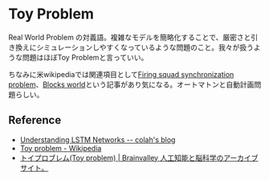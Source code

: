# Toy Problem

Real World Problem の対義語。複雑なモデルを簡略化することで、厳密さと引き換えにシミュレーションしやすくなっているような問題のこと。我々が扱うような問題はほぼToy Problemと言っていい。

ちなみに米wikipediaでは関連項目として[Firing squad synchronization problem](https://en.wikipedia.org/wiki/Firing_squad_synchronization_problem)、[Blocks world](https://en.wikipedia.org/wiki/Blocks_world)という記事があり気になる。オートマトンと自動計画問題らしい。

## Reference

- [Understanding LSTM Networks -- colah's blog](http://colah.github.io/posts/2015-08-Understanding-LSTMs/)
- [Toy problem - Wikipedia](https://en.wikipedia.org/wiki/Toy_problem)
- [トイプロブレム(Toy problem) | Brainvalley 人工知能と脳科学のアーカイブサイト。](http://brainvalley.jp/トイプロブレム)

